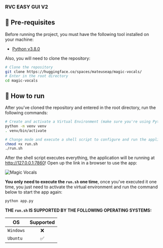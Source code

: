 ### RVC EASY GUI V2 

## 🔧 Pre-requisites

Before running the project, you must have the following tool installed on your machine: 
* [Python v3.8.0](https://www.python.org/downloads/release/python-380/)

Also, you will need to clone the repository:

```bash
# Clone the repository
git clone https://huggingface.co/spaces/mateuseap/magic-vocals/
# Enter in the root directory
cd magic-vocals
```

## 🚀 How to run

After you've cloned the repository and entered in the root directory, run the following commands:

```bash
# Create and activate a Virtual Environment (make sure you're using Python v3.8.0 to do it)
python -m venv venv
. venv/bin/activate

# Change mode and execute a shell script to configure and run the application
chmod +x run.sh
./run.sh
```

After the shell script executes everything, the application will be running at http://127.0.0.1:7860! Open up the link in a browser to use the app:

![Magic Vocals](https://i.imgur.com/V55oKv8.png)

**You only need to execute the `run.sh` one time**, once you've executed it one time, you just need to activate the virtual environment and run the command below to start the app again:

```bash
python app.py
```

**THE `run.sh` IS SUPPORTED BY THE FOLLOWING OPERATING SYSTEMS:**


| OS        | Supported |
|-----------|:---------:|
| `Windows` |     ❌    |
| `Ubuntu`  |     ✅    |
